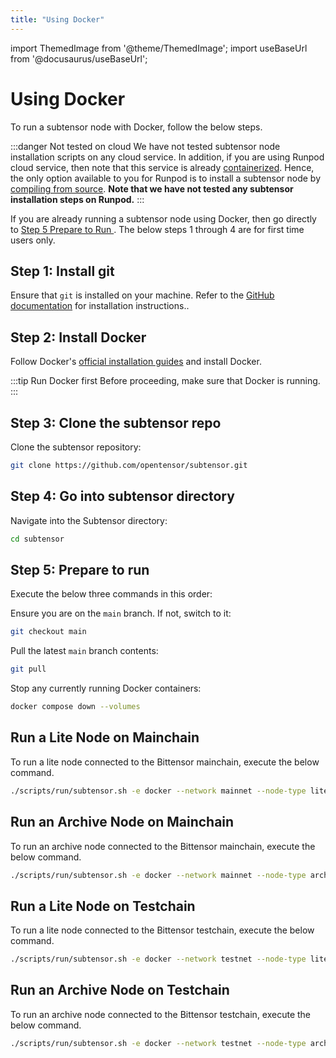 ```yaml
---
title: "Using Docker"
---
```

import ThemedImage from '@theme/ThemedImage';
import useBaseUrl from '@docusaurus/useBaseUrl';

# Using Docker

To run a subtensor node with Docker, follow the below steps.

:::danger Not tested on cloud 
We have not tested subtensor node installation scripts on any cloud service. In addition, if you are using Runpod cloud service, then note that this service is already [containerized](https://docs.runpod.io/pods/overview). Hence, the only option available to you for Runpod is to install a subtensor node by [compiling from source](using-source.md). **Note that we have not tested any subtensor installation steps on Runpod.** 
:::

If you are already running a subtensor node using Docker, then go directly to [Step 5 Prepare to Run ](#step-5-prepare-to-run). The below steps 1 through 4 are for first time users only.

## Step 1: Install git

Ensure that `git` is installed on your machine. Refer to the [GitHub documentation](https://docs.github.com/en/get-started) for installation instructions..

## Step 2: Install Docker

Follow Docker's [official installation guides](https://docs.docker.com/engine/install/) and install Docker.

:::tip Run Docker first
Before proceeding, make sure that Docker is running.
:::

## Step 3: Clone the subtensor repo

Clone the subtensor repository:

```bash
git clone https://github.com/opentensor/subtensor.git
```

## Step 4: Go into subtensor directory

Navigate into the Subtensor directory:

```bash
cd subtensor
```

## Step 5: Prepare to run

Execute the below three commands in this order:

Ensure you are on the `main` branch. If not, switch to it:

```bash
git checkout main
```

Pull the latest `main` branch contents:

```bash
git pull
```

Stop any currently running Docker containers:

```bash
docker compose down --volumes
```

## Run a Lite Node on Mainchain

To run a lite node connected to the Bittensor mainchain, execute the below command.

```bash
./scripts/run/subtensor.sh -e docker --network mainnet --node-type lite
```

## Run an Archive Node on Mainchain

To run an archive node connected to the Bittensor mainchain, execute the below command.

```bash
./scripts/run/subtensor.sh -e docker --network mainnet --node-type archive
```

## Run a Lite Node on Testchain

To run a lite node connected to the Bittensor testchain, execute the below command.

```bash
./scripts/run/subtensor.sh -e docker --network testnet --node-type lite
```

## Run an Archive Node on Testchain

To run an archive node connected to the Bittensor testchain, execute the below command.

```bash
./scripts/run/subtensor.sh -e docker --network testnet --node-type archive
```
